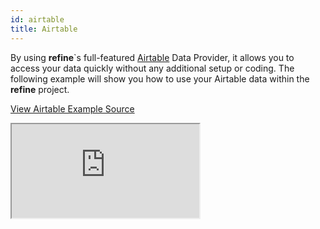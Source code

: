 ```yaml
---
id: airtable
title: Airtable
---
```


By using **refine**`s full-featured [Airtable](https://www.airtable.com/) Data Provider, it allows you to access your data quickly without any additional setup or coding. The following example will show you how to use your Airtable data within the **refine** project.

[View Airtable Example Source](https://github.com/pankod/refine/tree/master/examples/dataProvider/airtable)

<iframe src="https://codesandbox.io/embed/refine-airtable-example-n49fu?autoresize=1&fontsize=14&theme=dark&view=preview"
    style={{width: "100%", height:"80vh", border: "0px", borderRadius: "8px", overflow:"hidden"}}
    title="refine-airtable-example"
    allow="accelerometer; ambient-light-sensor; camera; encrypted-media; geolocation; gyroscope; hid; microphone; midi; payment; usb; vr; xr-spatial-tracking"
    sandbox="allow-forms allow-modals allow-popups allow-presentation allow-same-origin allow-scripts"
></iframe>